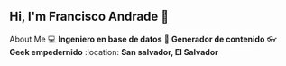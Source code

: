 ## Hi, I'm Francisco Andrade 👋

About Me
:computer: **Ingeniero en base de datos**
:pencil: **Generador de contenido**
:eyeglasses: **Geek empedernido**
:location: **San salvador, El Salvador**